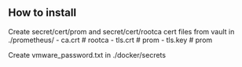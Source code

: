 ## How to install

 Create secret/cert/prom and secret/cert/rootca cert files from vault in ./prometheus/
    - ca.crt # rootca
    - tls.crt # prom
    - tls.key # prom

Create vmware_password.txt in ./docker/secrets

<!-- Set password on following files:
----------------
./docker-compose.yml
./alertmanager/alertmanager.yml
./grafana/datasources/datasources.yaml
./unpoller/unpoller.conf -->
